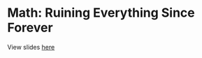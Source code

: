 # Math: Ruining Everything Since Forever

View slides [here](https://swenson.github.io/math-ruining-everything-since-forever/)
